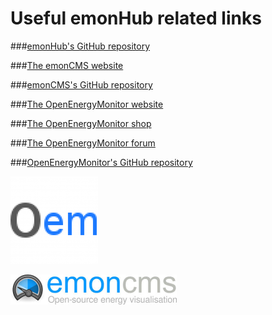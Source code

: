 Useful emonHub related links
============================



###[emonHub's GitHub repository](https://github.com/emonhub)


###[The emonCMS website](http://emoncms.org/site/home)

###[emonCMS's GitHub repository](https://github.com/emoncms)


###[The OpenEnergyMonitor website](http://openenergymonitor.org/emon/)

###[The OpenEnergyMonitor shop](http://shop.openenergymonitor.com/)

###[The OpenEnergyMonitor forum](http://openenergymonitor.org/emon/forum)

###[OpenEnergyMonitor's GitHub repository](https://github.com/openenergymonitor)
  
    


![OpenEnergyMonitor Logo](https://raw.githubusercontent.com/emonhub/emonhub-docs/master/images/logos/oem/OEM_small.png)

![emonCMS Logo](https://raw.githubusercontent.com/emonhub/emonhub-docs/master/images/logos/emoncms/emoncms_banner_small.png) 
